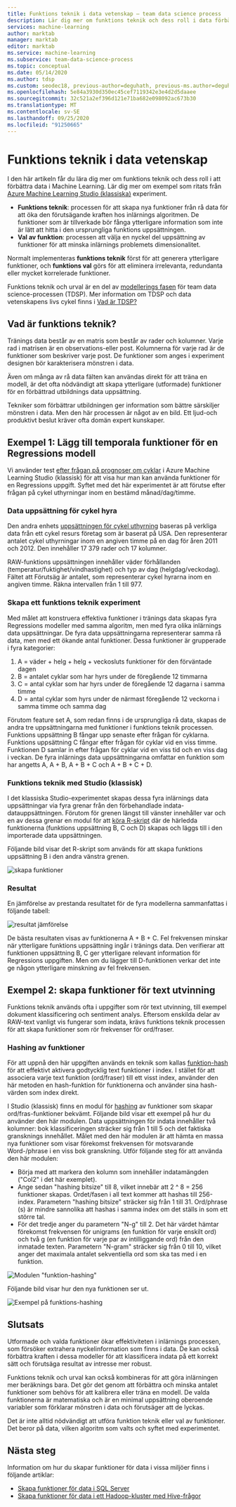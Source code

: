 ```yaml
---
title: Funktions teknik i data vetenskap – team data science process
description: Lär dig mer om funktions teknik och dess roll i data förbättrings processen för Machine Learning.
services: machine-learning
author: marktab
manager: marktab
editor: marktab
ms.service: machine-learning
ms.subservice: team-data-science-process
ms.topic: conceptual
ms.date: 05/14/2020
ms.author: tdsp
ms.custom: seodec18, previous-author=deguhath, previous-ms.author=deguhath, contperfq4
ms.openlocfilehash: 5e84a3930d350ec45cef7119342e3e4d2d5daaee
ms.sourcegitcommit: 32c521a2ef396d121e71ba682e098092ac673b30
ms.translationtype: MT
ms.contentlocale: sv-SE
ms.lasthandoff: 09/25/2020
ms.locfileid: "91250665"
---
```

# <a name="feature-engineering-in-data-science"></a>Funktions teknik i data vetenskap

I den här artikeln får du lära dig mer om funktions teknik och dess roll i att förbättra data i Machine Learning. Lär dig mer om exempel som ritats från [Azure Machine Learning Studio (klassiska)](../overview-what-is-machine-learning-studio.md#ml-studio-classic-vs-azure-machine-learning-studio) experiment. 

* **Funktions teknik**: processen för att skapa nya funktioner från rå data för att öka den förutsägande kraften hos inlärnings algoritmen. De funktioner som är tillverkade bör fånga ytterligare information som inte är lätt att hitta i den ursprungliga funktions uppsättningen.
* **Val av funktion**: processen att välja en nyckel del uppsättning av funktioner för att minska inlärnings problemets dimensionalitet.

Normalt implementeras **funktions teknik** först för att generera ytterligare funktioner, och **funktions val** görs för att eliminera irrelevanta, redundanta eller mycket korrelerade funktioner.

Funktions teknik och urval är en del av [modellerings fasen](lifecycle-modeling.md) för team data science-processen (TDSP). Mer information om TDSP och data vetenskapens livs cykel finns i [Vad är TDSP?](overview.md)

## <a name="what-is-feature-engineering"></a>Vad är funktions teknik?

Tränings data består av en matris som består av rader och kolumner. Varje rad i matrisen är en observations-eller post. Kolumnerna för varje rad är de funktioner som beskriver varje post. De funktioner som anges i experiment designen bör karakterisera mönstren i data.

Även om många av rå data fälten kan användas direkt för att träna en modell, är det ofta nödvändigt att skapa ytterligare (utformade) funktioner för en förbättrad utbildnings data uppsättning.

Tekniker som förbättrar utbildningen ger information som bättre särskiljer mönstren i data. Men den här processen är något av en bild. Ett ljud-och produktivt beslut kräver ofta domän expert kunskaper.

## <a name="example-1-add-temporal-features-for-a-regression-model"></a>Exempel 1: Lägg till temporala funktioner för en Regressions modell

Vi använder test [efter frågan på prognoser om cyklar](https://gallery.azure.ai/Experiment/Regression-Demand-estimation-4) i Azure Machine Learning Studio (klassisk) för att visa hur man kan använda funktioner för en Regressions uppgift. Syftet med det här experimentet är att förutse efter frågan på cykel uthyrningar inom en bestämd månad/dag/timme.

### <a name="bike-rental-dataset"></a>Data uppsättning för cykel hyra

Den andra enhets [uppsättningen för cykel uthyrning](http://archive.ics.uci.edu/ml/datasets/Bike+Sharing+Dataset/) baseras på verkliga data från ett cykel resurs företag som är baserat på USA. Den representerar antalet cykel uthyrningar inom en angiven timme på en dag för åren 2011 och 2012. Den innehåller 17 379 rader och 17 kolumner.

RAW-funktions uppsättningen innehåller väder förhållanden (temperatur/fuktighet/vindhastighet) och typ av dag (helgdag/veckodag). Fältet att Förutsäg är antalet, som representerar cykel hyrarna inom en angiven timme. Räkna intervallen från 1 till 977.

### <a name="create-a-feature-engineering-experiment"></a>Skapa ett funktions teknik experiment

Med målet att konstruera effektiva funktioner i tränings data skapas fyra Regressions modeller med samma algoritm, men med fyra olika inlärnings data uppsättningar. De fyra data uppsättningarna representerar samma rå data, men med ett ökande antal funktioner. Dessa funktioner är grupperade i fyra kategorier:

1. A = väder + helg + helg + veckosluts funktioner för den förväntade dagen
2. B = antalet cyklar som har hyrs under de föregående 12 timmarna
3. C = antal cyklar som har hyrs under de föregående 12 dagarna i samma timme
4. D = antal cyklar som hyrs under de närmast föregående 12 veckorna i samma timme och samma dag

Förutom feature set A, som redan finns i de ursprungliga rå data, skapas de andra tre uppsättningarna med funktioner i funktions teknik processen. Funktions uppsättning B fångar upp senaste efter frågan för cyklarna. Funktions uppsättning C fångar efter frågan för cyklar vid en viss timme. Funktionen D samlar in efter frågan för cyklar vid en viss tid och en viss dag i veckan. De fyra inlärnings data uppsättningarna omfattar en funktion som har angetts A, A + B, A + B + C och A + B + C + D.

### <a name="feature-engineering-using-studio-classic"></a>Funktions teknik med Studio (klassisk)

I det klassiska Studio-experimentet skapas dessa fyra inlärnings data uppsättningar via fyra grenar från den förbehandlade indata-datauppsättningen. Förutom för grenen längst till vänster innehåller var och en av dessa grenar en modul för att [köra R-skript](https://msdn.microsoft.com/library/azure/30806023-392b-42e0-94d6-6b775a6e0fd5/) där de härledda funktionerna (funktions uppsättning B, C och D) skapas och läggs till i den importerade data uppsättningen.

Följande bild visar det R-skript som används för att skapa funktions uppsättning B i den andra vänstra grenen.

![skapa funktioner](./media/create-features/addFeature-Rscripts.png)

### <a name="results"></a>Resultat

En jämförelse av prestanda resultatet för de fyra modellerna sammanfattas i följande tabell: 

![resultat jämförelse](./media/create-features/result1.png)

De bästa resultaten visas av funktionerna A + B + C. Fel frekvensen minskar när ytterligare funktions uppsättning ingår i tränings data. Den verifierar att funktionen uppsättning B, C ger ytterligare relevant information för Regressions uppgiften. Men om du lägger till D-funktionen verkar det inte ge någon ytterligare minskning av fel frekvensen.

## <a name="example-2-create-features-for-text-mining"></a><a name="example2"></a> Exempel 2: skapa funktioner för text utvinning

Funktions teknik används ofta i uppgifter som rör text utvinning, till exempel dokument klassificering och sentiment analys. Eftersom enskilda delar av RAW-text vanligt vis fungerar som indata, krävs funktions teknik processen för att skapa funktioner som rör frekvenser för ord/fraser.

### <a name="feature-hashing"></a>Hashing av funktioner

För att uppnå den här uppgiften används en teknik som kallas [funktion-hash](https://docs.microsoft.com/azure/machine-learning/studio-module-reference/feature-hashing) för att effektivt aktivera godtycklig text funktioner i index. I stället för att associera varje text funktion (ord/fraser) till ett visst index, använder den här metoden en hash-funktion för funktionerna och använder sina hash-värden som index direkt.

I Studio (klassisk) finns en modul för [hashing](https://docs.microsoft.com/azure/machine-learning/studio-module-reference/feature-hashing) av funktioner som skapar ord/fras-funktioner bekvämt. Följande bild visar ett exempel på hur du använder den här modulen. Data uppsättningen för indata innehåller två kolumner: bok klassificeringen sträcker sig från 1 till 5 och det faktiska gransknings innehållet. Målet med den här modulen är att hämta en massa nya funktioner som visar förekomst frekvensen för motsvarande Word-/phrase i en viss bok granskning. Utför följande steg för att använda den här modulen:

* Börja med att markera den kolumn som innehåller indatamängden ("Col2" i det här exemplet).
* Ange sedan "hashing bitsize" till 8, vilket innebär att 2 ^ 8 = 256 funktioner skapas. Ordet/fasen i all text kommer att hashas till 256-index. Parametern "hashing bitsize" sträcker sig från 1 till 31. Ord/phrase (s) är mindre sannolika att hashas i samma index om det ställs in som ett större tal.
* För det tredje anger du parametern "N-g" till 2. Det här värdet hämtar förekomst frekvensen för unigrams (en funktion för varje enskilt ord) och två g (en funktion för varje par av intilliggande ord) från den inmatade texten. Parametern "N-gram" sträcker sig från 0 till 10, vilket anger det maximala antalet sekventiella ord som ska tas med i en funktion.  

![Modulen "funktion-hashing"](./media/create-features/feature-Hashing1.png)

Följande bild visar hur den nya funktionen ser ut.

![Exempel på funktions-hashing](./media/create-features/feature-Hashing2.png)

## <a name="conclusion"></a>Slutsats
Utformade och valda funktioner ökar effektiviteten i inlärnings processen, som försöker extrahera nyckelinformation som finns i data. De kan också förbättra kraften i dessa modeller för att klassificera indata på ett korrekt sätt och förutsäga resultat av intresse mer robust.

Funktions teknik och urval kan också kombineras för att göra inlärningen mer beräknings bara. Det gör det genom att förbättra och minska antalet funktioner som behövs för att kalibrera eller träna en modell. De valda funktionerna är matematiska och är en minimal uppsättning oberoende variabler som förklarar mönstren i data och förutsäger att de lyckas.

Det är inte alltid nödvändigt att utföra funktion teknik eller val av funktioner. Det beror på data, vilken algoritm som valts och syftet med experimentet.

## <a name="next-steps"></a>Nästa steg

Information om hur du skapar funktioner för data i vissa miljöer finns i följande artiklar:

* [Skapa funktioner för data i SQL Server](create-features-sql-server.md)
* [Skapa funktioner för data i ett Hadoop-kluster med Hive-frågor](create-features-hive.md)